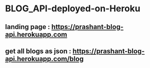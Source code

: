 # BLOG_API-deployed-on-Heroku
## landing page : https://prashant-blog-api.herokuapp.com
## get all blogs as json : https://prashant-blog-api.herokuapp.com/blog
